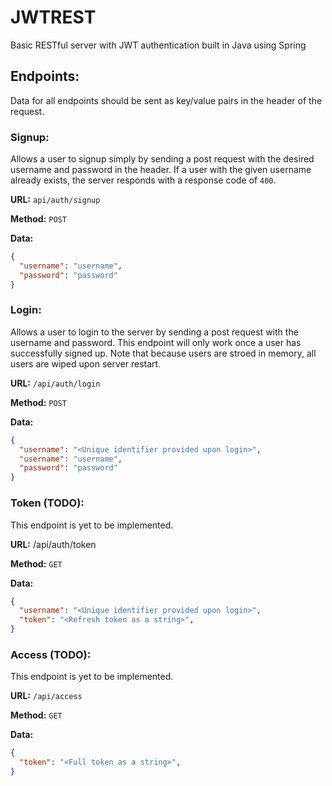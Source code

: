 # JWTREST

Basic RESTful server with JWT authentication built in Java using Spring

## Endpoints:

Data for all endpoints should be sent as key/value pairs in the header of the
request.

### Signup:
Allows a user to signup simply by sending a post request with the desired 
username and password in the header. If a user with the given username already 
exists, the server responds with a response code of `400`.

**URL:** `api/auth/signup`

**Method:** `POST` 

**Data:**
```json
{
  "username": "username",
  "password": "password"
}
```

### Login:
Allows a user to login to the server by sending a post request with the
username and password. This endpoint will only work once a user has successfully
signed up. Note that because users are stroed in memory, all users are wiped 
upon server restart.

**URL:** `/api/auth/login`

**Method:** `POST`

**Data:**
```json
{
  "username": "<Unique identifier provided upon login>",
  "username": "username",
  "password": "password"
}
```

### Token (TODO):
This endpoint is yet to be implemented. 

**URL:** /api/auth/token

**Method:** `GET`

**Data:**
```json
{
  "username": "<Unique identifier provided upon login>",
  "token": "<Refresh token as a string>",
}
```

### Access (TODO):
This endpoint is yet to be implemented. 

**URL:** `/api/access`

**Method:** `GET`

**Data:**
```json
{
  "token": "<Full token as a string>",
}
```